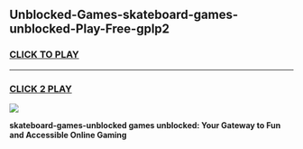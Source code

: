 
## Unblocked-Games-skateboard-games-unblocked-Play-Free-gplp2
<h3>
<a href="https://premium76.site?title=skateboard-games-unblocked&ref=15A">CLICK TO PLAY</a></h3>
<hr>

<h3>
<a href="https://premium76.site?title=skateboard-games-unblocked&ref=15A">CLICK 2 PLAY</a>
  
</h3>

<a href="https://premium76.site?title=skateboard-games-unblocked&ref=15A"><img src="https://clearcache.store/games.png"></a>


**skateboard-games-unblocked games unblocked: Your Gateway to Fun and Accessible Online Gaming**
